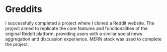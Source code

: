 # Greddits
 I successfully completed a project where I cloned a Reddit website. The project aimed to replicate the core features and functionalities of the original Reddit platform, providing users with a similar social news aggregation and discussion experience. MERN stack was used to complete the project.
